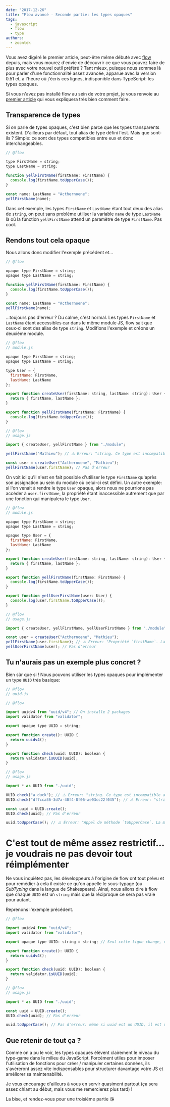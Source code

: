 ```yaml
---
date: "2017-12-26"
title: "Flow avancé - Seconde partie: les types opaques"
tags:
  - javascript
  - flow
  - type
authors:
  - zoontek
---
```


Vous avez digéré le premier article, peut-être même débuté avec [flow](https://flow.org/) depuis, mais vous mourez d'envie de découvrir ce que vous pouvez faire de plus avec votre nouvel outil préféré ? Tant mieux, puisque nous sommes là pour parler d'une fonctionnalité assez avancée, apparue avec la version 0.51 et, à l'heure où j'écris ces lignes, indisponible dans TypeScript: les types opaques.

Si vous n'avez pas installé flow au sein de votre projet, je vous renvoie au [premier article](/fr/articles/js/flow/advanced-part-1/) qui vous expliquera très bien comment faire.

## Transparence de types

Si on parle de types opaques, c'est bien parce que les types transparents existent. D'ailleurs par défaut, tout alias de type défini l'est. Mais que sont-ils ? Simple: ce sont des types compatibles entre eux et donc interchangeables.

```js
// @flow

type FirstName = string;
type LastName = string;

function yellFirstName(firstName: FirstName) {
  console.log(firstName.toUpperCase());
}

const name: LastName = "Acthernoene";
yellFirstName(name);
```

Dans cet exemple, les types `FirstName` et `LastName` étant tout deux des alias de `string`, on peut sans problème utiliser la variable `name` de type `LastName` là où la function `yellFirstName` attend un paramètre de type `FirstName`. Pas cool.

## Rendons tout cela opaque

Nous allons donc modifier l'exemple précédent et…

```js
// @flow

opaque type FirstName = string;
opaque type LastName = string;

function yellFirstName(firstName: FirstName) {
  console.log(firstName.toUpperCase());
}

const name: LastName = "Acthernoene";
yellFirstName(name);
```

…toujours pas d'erreur ? Du calme, c'est normal. Les types `FirstName` et `LastName` étant accessibles car dans le même module JS, flow sait que ceux-ci sont des alias de type `string`. Modifions l'exemple et créons un deuxième module.

```js
// @flow
// module.js

opaque type FirstName = string;
opaque type LastName = string;

type User = {
  firstName: FirstName,
  lastName: LastName
};

export function createUser(firstName: string, lastName: string): User {
  return { firstName, lastName };
}

export function yellFirstName(firstName: FirstName) {
  console.log(firstName.toUpperCase());
}
```

```js
// @flow
// usage.js

import { createUser, yellFirstName } from "./module";

yellFirstName("Mathieu"); // ⚠️ Erreur: "string. Ce type est incompatible avec le type de paramètre attendu FirstName"

const user = createUser("Acthernoene", "Mathieu");
yellFirstName(user.firstName); // Pas d'erreur
```

On voit ici qu'il n'est en fait possible d'utiliser le type `FirstName` qu'après son assignation au sein du module où celui-ci est défini. Un autre exemple: si l'on venait à rendre le type `User` opaque, alors nous ne pourrions pas accéder à `user.firstName`, la propriété étant inaccessible autrement que par une fonction qui manipulera le type `User`.

```js
// @flow
// module.js

opaque type FirstName = string;
opaque type LastName = string;

opaque type User = {
  firstName: FirstName,
  lastName: LastName
};

export function createUser(firstName: string, lastName: string): User {
  return { firstName, lastName };
}

export function yellFirstName(firstName: FirstName) {
  console.log(firstName.toUpperCase());
}

export function yellUserFirstName(user: User) {
  console.log(user.firstName.toUpperCase());
}
```

```js
// @flow
// usage.js

import { createUser, yellFirstName, yellUserFirstName } from "./module";

const user = createUser("Acthernoene", "Mathieu");
yellFirstName(user.firstName); // ⚠️ Erreur: "Propriété `firstName`. La propriété n'est pas accessible sur le type User"
yellUserFirstName(user); // Pas d'erreur
```

## Tu n'aurais pas un exemple plus concret ?

Bien sûr que si ! Nous pouvons utiliser les types opaques pour implémenter un type `UUID` très basique:

```js
// @flow
// uuid.js

// @flow

import uuidv4 from "uuid/v4"; // On installe 2 packages
import validator from "validator";

export opaque type UUID = string;

export function create(): UUID {
  return uuidv4();
}

export function check(uuid: UUID): boolean {
  return validator.isUUID(uuid);
}
```

```js
// @flow
// usage.js

import * as UUID from "./uuid";

UUID.check("a duck"); // ⚠️ Erreur: "string. Ce type est incompatible avec le type de paramètre attendu UUID"
UUID.check("df7cca36-3d7a-40f4-8f06-ae03cc22f045"); // ⚠️ Erreur: "string. Ce type est incompatible avec le type de paramètre attendu UUID"

const uuid = UUID.create();
UUID.check(uuid); // Pas d'erreur

uuid.toUpperCase(); // ⚠️ Erreur: "Appel de méthode `toUpperCase`. La méthode ne peut pas être appelée sur un type UUID"
```

# C'est tout de même assez restrictif…je voudrais ne pas devoir tout réimplémenter

Ne vous inquiétez pas, les développeurs à l'origine de flow ont tout prévu et pour remédier à cela il existe ce qu'on appelle le sous-typage (ou _SubTyping_ dans la langue de Shakespeare). Ainsi, nous allons dire à flow que chaque `UUID` est un `string` mais que la réciproque ce sera pas vraie pour autant.

Reprenons l'exemple précédent.

```js
// @flow

import uuidv4 from "uuid/v4";
import validator from "validator";

export opaque type UUID: string = string; // Seul cette ligne change, on y ajoute un sous-type string

export function create(): UUID {
  return uuidv4();
}

export function check(uuid: UUID): boolean {
  return validator.isUUID(uuid);
}
```

```js
// @flow
// usage.js

import * as UUID from "./uuid";

const uuid = UUID.create();
UUID.check(uuid); // Pas d'erreur

uuid.toUpperCase(); // Pas d'erreur: même si uuid est un UUID, il est utilisable comme un type string
```

## Que retenir de tout ça ?

Comme on a pu le voir, les types opaques élèvent clairement le niveau du type-game dans le milieu du JavaScript. Forcément utiles pour imposer l'utilisation de fonctions pour créer / manipuler certaines données, ils s'avéreront assez vite indispensables pour structurer davantage votre JS et améliorer sa maintenabilité.

Je vous encourage d'ailleurs à vous en servir quasiment partout (ça sera assez chiant au début, mais vous me remercierez plus tard) !

La bise, et rendez-vous pour une troisième partie 😘
